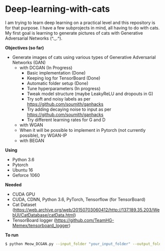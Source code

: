 # Deep-learning-with-cats

I am trying to learn deep learning on a practical level and this repository is for that purpose. I have a few subprojects in mind, all having to do with cats. My first goal is learning to generate pictures of cats with Generative Adversarial Networks (^._.^). 

**Objectives (so far)**
* Generate images of cats using various types of Generative Adversarial Networks (GAN)
  * with DCGAN (In Progress)
    * Basic implementation (Done)
    * Keeping log for TensorBoard (Done)
    * Automatic folder setup (Done)
    * Tune hyperparameters (In progress)
    * Tweak model structure (maybe LeakyReLU and dropouts in G)
    * Try soft and noisy labels as per https://github.com/soumith/ganhacks
    * Try adding decaying noise to input as per https://github.com/soumith/ganhacks
    * Try different learning rates for G and D
  * with WGAN
  * When it will be possible to implement in Pytorch (not currently possible), try WGAN-IP
  * with BEGAN

**Using**
* Python 3.6
* Pytorch
* Ubuntu 16
* Geforce 1060

**Needed**

* CUDA GPU
* CUDA, CDNN, Python 3.6, PyTorch, Tensorflow (for TensorBoard)
* Cat Dataset (https://web.archive.org/web/20150703060412/http://137.189.35.203/WebUI/CatDatabase/catData.html)
* TensorBoard logger (https://github.com/TeamHG-Memex/tensorboard_logger)

**To run**
```bash
$ python Meow_DCGAN.py --input_folder "your_input_folder" --output_folder "your_output_folder"
```
